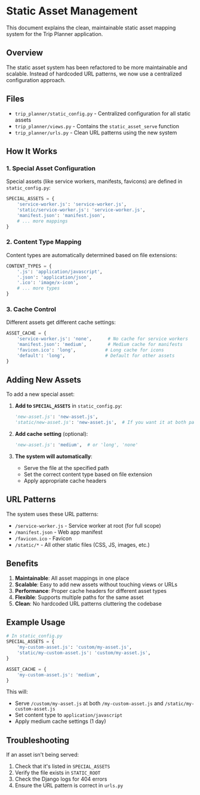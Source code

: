 # Static Asset Management

This document explains the clean, maintainable static asset mapping system for the Trip Planner application.

## Overview

The static asset system has been refactored to be more maintainable and scalable. Instead of hardcoded URL patterns, we now use a centralized configuration approach.

## Files

- `trip_planner/static_config.py` - Centralized configuration for all static assets
- `trip_planner/views.py` - Contains the `static_asset_serve` function
- `trip_planner/urls.py` - Clean URL patterns using the new system

## How It Works

### 1. Special Asset Configuration

Special assets (like service workers, manifests, favicons) are defined in `static_config.py`:

```python
SPECIAL_ASSETS = {
    'service-worker.js': 'service-worker.js',
    'static/service-worker.js': 'service-worker.js',
    'manifest.json': 'manifest.json',
    # ... more mappings
}
```

### 2. Content Type Mapping

Content types are automatically determined based on file extensions:

```python
CONTENT_TYPES = {
    '.js': 'application/javascript',
    '.json': 'application/json',
    '.ico': 'image/x-icon',
    # ... more types
}
```

### 3. Cache Control

Different assets get different cache settings:

```python
ASSET_CACHE = {
    'service-worker.js': 'none',      # No cache for service workers
    'manifest.json': 'medium',        # Medium cache for manifests
    'favicon.ico': 'long',           # Long cache for icons
    'default': 'long',               # Default for other assets
}
```

## Adding New Assets

To add a new special asset:

1. **Add to `SPECIAL_ASSETS`** in `static_config.py`:
   ```python
   'new-asset.js': 'new-asset.js',
   'static/new-asset.js': 'new-asset.js',  # If you want it at both paths
   ```

2. **Add cache setting** (optional):
   ```python
   'new-asset.js': 'medium',  # or 'long', 'none'
   ```

3. **The system will automatically**:
   - Serve the file at the specified path
   - Set the correct content type based on file extension
   - Apply appropriate cache headers

## URL Patterns

The system uses these URL patterns:

- `/service-worker.js` - Service worker at root (for full scope)
- `/manifest.json` - Web app manifest
- `/favicon.ico` - Favicon
- `/static/*` - All other static files (CSS, JS, images, etc.)

## Benefits

1. **Maintainable**: All asset mappings in one place
2. **Scalable**: Easy to add new assets without touching views or URLs
3. **Performance**: Proper cache headers for different asset types
4. **Flexible**: Supports multiple paths for the same asset
5. **Clean**: No hardcoded URL patterns cluttering the codebase

## Example Usage

```python
# In static_config.py
SPECIAL_ASSETS = {
    'my-custom-asset.js': 'custom/my-asset.js',
    'static/my-custom-asset.js': 'custom/my-asset.js',
}

ASSET_CACHE = {
    'my-custom-asset.js': 'medium',
}
```

This will:
- Serve `/custom/my-asset.js` at both `/my-custom-asset.js` and `/static/my-custom-asset.js`
- Set content type to `application/javascript`
- Apply medium cache settings (1 day)

## Troubleshooting

If an asset isn't being served:

1. Check that it's listed in `SPECIAL_ASSETS`
2. Verify the file exists in `STATIC_ROOT`
3. Check the Django logs for 404 errors
4. Ensure the URL pattern is correct in `urls.py` 